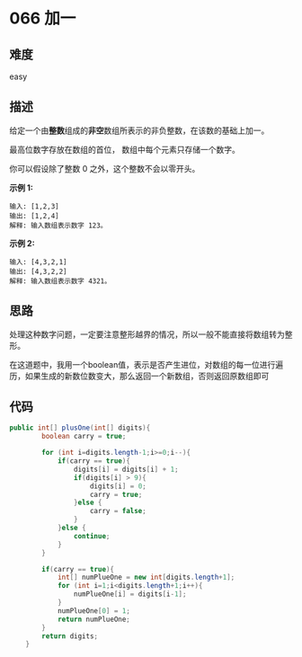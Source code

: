 # 066 加一

## 难度

easy

## 描述

给定一个由**整数**组成的**非空**数组所表示的非负整数，在该数的基础上加一。

最高位数字存放在数组的首位， 数组中每个元素只存储一个数字。

你可以假设除了整数 0 之外，这个整数不会以零开头。

**示例 1:**

```
输入: [1,2,3]
输出: [1,2,4]
解释: 输入数组表示数字 123。
```

**示例 2:**

```
输入: [4,3,2,1]
输出: [4,3,2,2]
解释: 输入数组表示数字 4321。
```

## 思路

处理这种数字问题，一定要注意整形越界的情况，所以一般不能直接将数组转为整形。

在这道题中，我用一个boolean值，表示是否产生进位，对数组的每一位进行遍历，如果生成的新数位数变大，那么返回一个新数组，否则返回原数组即可

## 代码

```java 
public int[] plusOne(int[] digits){
        boolean carry = true;

        for (int i=digits.length-1;i>=0;i--){
            if(carry == true){
                digits[i] = digits[i] + 1;
                if(digits[i] > 9){
                    digits[i] = 0;
                    carry = true;
                }else {
                    carry = false;
                }
            }else {
                continue;
            }
        }

        if(carry == true){
            int[] numPlueOne = new int[digits.length+1];
            for (int i=1;i<digits.length+1;i++){
                numPlueOne[i] = digits[i-1];
            }
            numPlueOne[0] = 1;
            return numPlueOne;
        }
        return digits;
    }
```

